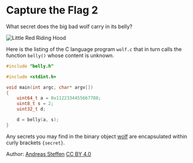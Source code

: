 # Capture the Flag 2

What secret does the big bad wolf carry in its belly?

![Little Red Riding Hood][CTF2_IMG]

Here is the listing of the C language program `wolf.c` that in turn calls the function `belly()` whose content is unknown.
```C
#include "belly.h"

#include <stdint.h>

void main(int argc, char* argv[])
{
    uint64_t a = 0x1122334455667788;
    uint8_t s = 2;
    uint32_t d;

    d = belly(a, s);
}
```
Any secrets you may find in the binary object [wolf][CTF2_OBJ] are encapsulated within curly brackets `{secret}`. 

[CTF2_IMG]: https://upload.wikimedia.org/wikipedia/commons/thumb/b/b4/Little_Red_Riding_Hood_-_J._W._Smith.jpg/417px-Little_Red_Riding_Hood_-_J._W._Smith.jpg "CC0"
[CTF2_OBJ]: wolf

Author:  [Andreas Steffen][AS] [CC BY 4.0][CC]

[AS]: mailto:andreas.steffen@strongsec.net
[CC]: http://creativecommons.org/licenses/by/4.0/
